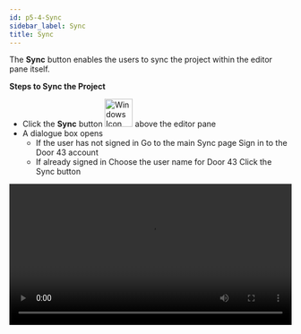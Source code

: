 ```yaml
---
id: p5-4-Sync
sidebar_label: Sync
title: Sync
---
```


The **Sync** button enables the users to sync the project within the editor pane itself.

**Steps to Sync the Project**

- Click the **Sync** button <img src="/assets/cloudsyncbutton.png" alt="Windows Icon" width="50px"/> above the editor pane
- A dialogue box opens 
    - If the user has not signed in
        Go to the main Sync page 
        Sign in to the Door 43 account
    - If already signed in
        Choose the user name for Door 43 
        Click the Sync button
        
<video controls src="/0.5.5/en_project_sync.mov" width="100%" type="video/mp4"/>

